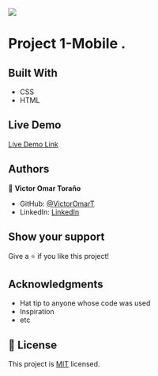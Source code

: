 ![](https://img.shields.io/badge/Microverse-blueviolet)

# Project 1-Mobile .

## Built With

- CSS
- HTML

## Live Demo

[Live Demo Link](https://victoromart.github.io/Project-1-Mobile/)




## Authors

👤 **Victor Omar Toraño**

- GitHub: [@VictorOmarT](https://github.com/VictorOmarT)
- LinkedIn: [LinkedIn](https://www.linkedin.com/in/victoromartm/)




## Show your support

Give a ⭐️ if you like this project!

## Acknowledgments

- Hat tip to anyone whose code was used
- Inspiration
- etc

## 📝 License

This project is [MIT](./MIT.md) licensed.



